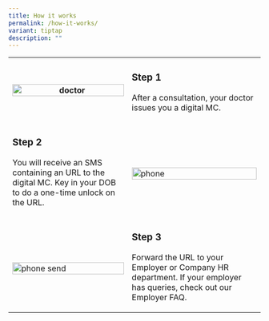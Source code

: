 ```yaml
---
title: How it works
permalink: /how-it-works/
variant: tiptap
description: ""
---
```

<p></p>
<table style="minWidth: 50px">
<colgroup>
<col>
<col>
</colgroup>
<tbody>
<tr>
<th rowspan="1" colspan="1">
<div class="isomer-image-wrapper">
<img style="width: 100%;" height="auto" width="100%" alt="doctor" src="/images/step1_see_doc.svg">
</div>
</th>
<td rowspan="1" colspan="1">
<h3>Step 1</h3>
<p>After a consultation, your doctor issues you a digital MC.</p>
</td>
</tr>
<tr>
<td rowspan="1" colspan="1">
<h3>Step 2</h3>
<p>You will receive an SMS containing an URL to the digital MC. Key in your
DOB to do a one-time unlock on the URL.</p>
</td>
<td rowspan="1" colspan="1">
<p></p>
<div class="isomer-image-wrapper">
<img style="width: 100%" height="auto" width="100%" alt="phone" src="/images/step2_sms_link.svg">
</div>
</td>
</tr>
<tr>
<td rowspan="1" colspan="1">
<p></p>
<div class="isomer-image-wrapper">
<img style="width: 100%" height="auto" width="100%" alt="phone send" src="/images/step3_send_hr.svg">
</div>
</td>
<td rowspan="1" colspan="1">
<h3>Step 3</h3>
<p>Forward the URL to your Employer or Company HR department. If your employer
has queries, check out our Employer FAQ.</p>
</td>
</tr>
</tbody>
</table>
<h3></h3>
<p></p>